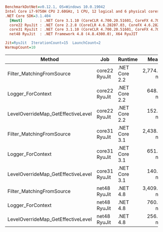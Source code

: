 ``` ini

BenchmarkDotNet=v0.12.1, OS=Windows 10.0.19042
Intel Core i7-9750H CPU 2.60GHz, 1 CPU, 12 logical and 6 physical cores
.NET Core SDK=3.1.404
  [Host]        : .NET Core 3.1.10 (CoreCLR 4.700.20.51601, CoreFX 4.700.20.51901), X64 RyuJIT
  core22 RyuJit : .NET Core 2.2.8 (CoreCLR 4.6.28207.03, CoreFX 4.6.28208.02), X64 RyuJIT
  core31 RyuJit : .NET Core 3.1.10 (CoreCLR 4.700.20.51601, CoreFX 4.700.20.51901), X64 RyuJIT
  net48 RyuJit  : .NET Framework 4.8 (4.8.4300.0), X64 RyuJIT

Jit=RyuJit  IterationCount=15  LaunchCount=2  
WarmupCount=10  

```
|                             Method |           Job |       Runtime |       Mean |    Error |   StdDev |     Median |
|----------------------------------- |-------------- |-------------- |-----------:|---------:|---------:|-----------:|
|          Filter_MatchingFromSource | core22 RyuJit | .NET Core 2.2 | 2,774.2 ns |  5.65 ns |  8.10 ns | 2,773.2 ns |
|                  Logger_ForContext | core22 RyuJit | .NET Core 2.2 |   648.6 ns |  3.11 ns |  4.46 ns |   649.1 ns |
| LevelOverrideMap_GetEffectiveLevel | core22 RyuJit | .NET Core 2.2 |   152.4 ns |  1.16 ns |  1.73 ns |   152.3 ns |
|          Filter_MatchingFromSource | core31 RyuJit | .NET Core 3.1 | 2,438.4 ns | 38.77 ns | 55.60 ns | 2,456.9 ns |
|                  Logger_ForContext | core31 RyuJit | .NET Core 3.1 |   651.6 ns |  9.74 ns | 13.97 ns |   661.3 ns |
| LevelOverrideMap_GetEffectiveLevel | core31 RyuJit | .NET Core 3.1 |   140.9 ns |  1.76 ns |  2.64 ns |   141.5 ns |
|          Filter_MatchingFromSource |  net48 RyuJit |      .NET 4.8 | 3,409.3 ns |  9.49 ns | 14.20 ns | 3,406.8 ns |
|                  Logger_ForContext |  net48 RyuJit |      .NET 4.8 |   760.8 ns |  1.86 ns |  2.79 ns |   760.8 ns |
| LevelOverrideMap_GetEffectiveLevel |  net48 RyuJit |      .NET 4.8 |   256.9 ns |  2.90 ns |  4.34 ns |   257.6 ns |
